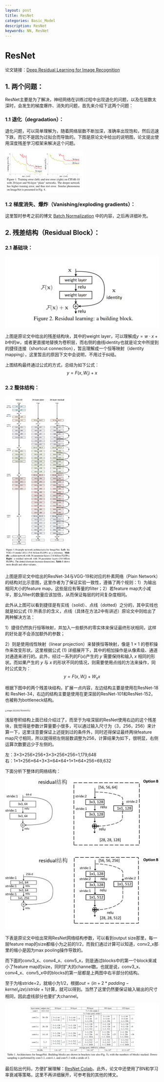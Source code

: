 ```yaml
---
layout: post
title: ResNet
categories: Basic_Model
description: ResNet
keywords: NN, ResNet
---
```


# ResNet

论文链接：<a href="https://arxiv.org/pdf/1512.03385.pdf ">Deep Residual Learning for Image Recognition</a>

## 1. 两个问题：

ResNet主要是为了解决，神经网络在训练过程中出现退化的问题，以及在层数太深时，会发生的梯度爆炸、消失的问题，首先来介绍下这两个问题：

### 1.1  退化（degradation）：

退化问题，可以简单理解为，随着网络层数不断加深，准确率出现饱和，然后迅速下跌，而它不是因为过拟合而导致的。下图是原论文中给出的说明图，论文提出使用深度残差学习框架来解决这个问题。

<img src="https://raw.githubusercontent.com/Mateguo1/Pictures/master/img/image-20220527112339721.png" alt="image-20220527112339721" style="zoom:25%;" />



### 1.2 梯度消失、爆炸（Vanishing/exploding gradients）：

这里暂时参考之前的博文 <a href="https://mateguo1.github.io/2020/08/29/Batch_Normalization/">Batch Normalization</a> 中的内容，之后再详细补充。



## 2. 残差结构（Residual Block）：

### 2.1 基础块：

<img src="https://raw.githubusercontent.com/Mateguo1/Pictures/master/img/image-20220527143951655.png" alt="image-20220527143951655" style="zoom:50%;" />

上图是原论文中给出的残差结构块，其中的weight layer，可以理解成$y=w\cdot x+b$中的w，或者更直接地替换为卷积层，而右侧的曲线identity也就是论文中所提到的捷径连接（shortcut connection），暂且理解成一个恒等映射（identity mapping），这里暂且的原因下文中会说明，不用过于纠结。

上图结构最终通过公式的方式，总结为如下公式：
$$
y = F(x,{W_i})+x
$$

### 2.2 整体结构：

<img src="https://raw.githubusercontent.com/Mateguo1/Pictures/master/img/image-20220527160200415.png" alt="image-20220527160200415" style="zoom:55%;" />



上图是原论文中给出的ResNet-34与VGG-19和对应的朴素网络（Plain Network）的结构对比示意图，这里作者为了保证实验一致性，遵循了两个规则：1）为输出相同大小的feature map，这些层应有等量的filter；2）若feature map大小减半，那么filter的数量应该加倍，从而保证每层的时间复杂度相同。

此外从上图可以看到捷径是有实线（solid）、点线（dotted）之分的，其中实线也就是如公式 (1) 所表示的含义，点线（具体在方法2中有讲述）原论文中则给出了两种解决方法：

1）捷径仍然执行恒等映射，并加入一些额外的零实体来保证最终形状相同，这样的好处是不会添加额外的参数；

2）则是使用线性映射（linear projection）来替换恒等映射，像是 $1\times1$ 的卷积操作来改变形状。这里根据公式 (1) 详细展开下，其中的相加操作是从像素级、通道对通道来进行的。此外，经过一系列的$F(x)$产生的 $y$ 需要保持和输入 $x$ 相同的形状。而如果产生的 $y$ 与 $x$ 的形状不同的情况，则需要使用点线的方法来操作，同时公式变为：
$$
y = F(x,{W_i})+W_sx
$$

根据下图中的两个残差块结构，扩展一点内容，左边结构主要是使用在ResNet-18 和 ResNet-34，右边的结构主要是使用在更深层的ResNet-101和ResNet-152，也被称为bottleneck结构。

<img src="/Users/guoziyu/Library/Application Support/typora-user-images/image-20220527164444752.png" alt="image-20220527164444752" style="zoom:40%;" />

浅层卷积结构上面已经介绍过了，而至于为啥深层的ResNet使用右边的这个残差块，我觉得是参数计算量要小很多，可以通过输入尺寸为（3，256，256）来计算一下，这里注意要保证上述提到过的条件外，同时还得保证最终两块feature map尺寸相同，所以就得把左侧层数调整为256，计算结果为如下，很明显，右侧运算次数要远少于左侧的。

左：3×3×256×256+3×3×256×256=1,179,648<br>右：1×1×256×64+3×3×64×64+1×1×64×256=69,632<br>



下面分析下整体的网络结构：

<img src="https://raw.githubusercontent.com/Mateguo1/Pictures/master/img/jbnWGZpfCKTsi7D.png" alt="ResNet1" style="zoom:50%;" />

<img src="https://raw.githubusercontent.com/Mateguo1/Pictures/master/img/vUmgDHGP6QpBN3W.png" alt="image-20200724201909926" style="zoom:50%;" />

下表是原论文中给出常用ResNet网络结构参数，可以看到output size那里，每一层feature map的size都缩小为之前的1/2，而我们通过计算可以知道，conv2_x那里的缩小是因为max pooling操作导致的。

而下面的conv3_x、conv4_x、conv5_x，则是通过blocks中的第一个block来减小了feature map的size，同时扩大的channel数。也就是说，conv3_x、conv4_x、conv5_x中的blocks的第一层都是上两图中右半部分的结构。

至于为啥stride=2，就缩小为1/2，根据$out = ( in+2*padding-kernel_size )/stride+1$计算，就可以得到。当然了这里仍然要保证输入输出的尺寸相同，因此虚线部分也要扩大channel。

![image-20220527163413033](https://raw.githubusercontent.com/Mateguo1/Pictures/master/img/image-20220527163413033.png)

最后贴出代码，方便扩展理解：<a href=" https://colab.research.google.com/drive/1TL4muG5BoNsNk5rd4u5KYqjEcsfTFc-m?usp=sharing">ResNet Colab</a>。此外，论文中还使用了BN和学习率衰减等策略，这里不再详细展开，可参考我的其他的博文。
